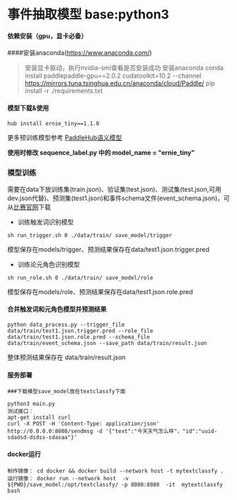 # 事件抽取模型 base:python3

#### 依赖安装（gpu，显卡必备）

####安装anaconda(https://www.anaconda.com/)
> 安装显卡驱动，执行nvidia-smi查看是否安装成功
> 安装anaconda
> conda install paddlepaddle-gpu==2.0.2 cudatoolkit=10.2 --channel https://mirrors.tuna.tsinghua.edu.cn/anaconda/cloud/Paddle/
> pip install -r ./requirements.txt

[for your tips]: <> (pip install paddlepaddle-gpu -i https://mirror.baidu.com/pypi/simple)

#### 模型下载&使用

```
hub install ernie_tiny==1.1.0
```

更多预训练模型参考 [PaddleHub语义模型](https://www.paddlepaddle.org.cn/hublist?filter=en_category&value=SemanticModel)

**使用时修改 sequence_label.py 中的 model_name = "ernie_tiny"**

### 模型训练

需要在data下放训练集(train.json)、验证集(test.json)、测试集(test.json,可用dev.json代替)、预测集(test1.json)和事件schema文件(event_schema.json)，可从[比赛官网](https://aistudio.baidu.com/aistudio/competition/detail/32?isFromCcf=true)下载

- 训练触发词识别模型

```
sh run_trigger.sh 0 ./data/train/ save_model/trigger
```

模型保存在models/trigger、预测结果保存在data/test1.json.trigger.pred

- 训练论元角色识别模型

```
sh run_role.sh 0 ./data/train/ save_model/role
```
模型保存在models/role、预测结果保存在data/test1.json.role.pred

#### 合并触发词和元角色模型并预测结果

```
python data_process.py --trigger_file data/train/test1.json.trigger.pred --role_file data/train/test1.json.role.pred --schema_file data/train/event_schema.json --save_path data/train/result.json
```
整体预测结果保存在 data/train/result.json

#### 服务部署
```
###下载模型save_model放在textclassfy下面

python3 main.py
测试接口： 
apt-get install curl
curl -X POST -H 'Content-Type: application/json' http://0.0.0.0:8080/sendmsg -d '{"text":"今天天气怎么样"，"id":"uuid-sdadsd-dsdss-sdasaa"}'

```
#### docker运行
```
制作镜像： cd docker && docker build --network host -t mytextclassfy .
运行镜像： docker run --network host  -v ${PWD}/save_model:/opt/textclassfy/ -p 8080:8080  -it  mytextclassfy bash
```



